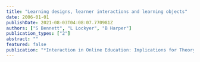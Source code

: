 ```yaml
---
title: "Learning designs, learner interactions and learning objects"
date: 2006-01-01
publishDate: 2021-08-03T04:08:07.770981Z
authors: ["S Bennett", "L Lockyer", "B Harper"]
publication_types: ["2"]
abstract: ""
featured: false
publication: "*Interaction in Online Education: Implications for Theory and Practice*"
---
```


